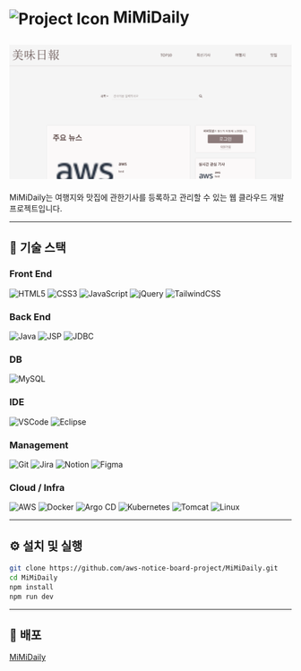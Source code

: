 # <h1 align="left"><img src="https://aws-board-project.s3.ap-northeast-2.amazonaws.com/%ED%85%8C%EC%8A%A4%ED%8A%B8+%EC%9D%B4%EB%AF%B8%EC%A7%80.png" alt="Project Icon" width="40" style="vertical-align:middle;"> MiMiDaily</h1>

## ![Project Main](/main.png)

MiMiDaily는 여행지와 맛집에 관한기사를 등록하고 관리할 수 있는 웹 클라우드 개발 프로젝트입니다.

---

## 🧩 기술 스택

### Front End

![HTML5](https://img.shields.io/badge/HTML5-E34F26?logo=html5&logoColor=white) ![CSS3](https://img.shields.io/badge/CSS3-1572B6?logo=css3&logoColor=white) ![JavaScript](https://img.shields.io/badge/JavaScript-F7DF1E?logo=javascript&logoColor=black) ![jQuery](https://img.shields.io/badge/jQuery-0769AD?logo=jquery&logoColor=white) ![TailwindCSS](https://img.shields.io/badge/TailwindCSS-38B2AC?logo=tailwind-css&logoColor=white)

### Back End

![Java](https://img.shields.io/badge/Java-007396?logo=java&logoColor=white) ![JSP](https://img.shields.io/badge/JSP-000000?logo=java&logoColor=white) ![JDBC](https://img.shields.io/badge/JDBC-005A9C?logo=database&logoColor=white)

### DB

![MySQL](https://img.shields.io/badge/MySQL-4479A1?logo=mysql&logoColor=white)

### IDE

![VSCode](https://img.shields.io/badge/VSCode-007ACC?logo=visual-studio-code&logoColor=white) ![Eclipse](https://img.shields.io/badge/Eclipse-2C2255?logo=eclipseide&logoColor=white)

### Management

![Git](https://img.shields.io/badge/Git-F05032?logo=git&logoColor=white) ![Jira](https://img.shields.io/badge/Jira-0052CC?logo=jira&logoColor=white) ![Notion](https://img.shields.io/badge/Notion-000000?logo=notion&logoColor=white) ![Figma](https://img.shields.io/badge/Figma-F24E1E?logo=figma&logoColor=white)

### Cloud / Infra

![AWS](https://img.shields.io/badge/AWS-232F3E?logo=amazon-aws&logoColor=white) ![Docker](https://img.shields.io/badge/Docker-2496ED?logo=docker&logoColor=white) ![Argo CD](https://img.shields.io/badge/ArgoCD-6E4A9E?logo=argocd&logoColor=white) ![Kubernetes](https://img.shields.io/badge/Kubernetes-326CE5?logo=kubernetes&logoColor=white) ![Tomcat](https://img.shields.io/badge/Tomcat-F8DC75?logo=apache-tomcat&logoColor=black) ![Linux](https://img.shields.io/badge/Linux-FCC624?logo=linux&logoColor=black)

---

## ⚙️ 설치 및 실행

```bash
git clone https://github.com/aws-notice-board-project/MiMiDaily.git
cd MiMiDaily
npm install
npm run dev
```

---

## 🔗 배포

[MiMiDaily](http://mimidaily.shop/)
